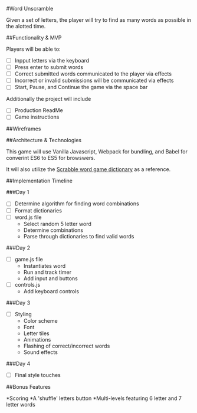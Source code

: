 #Word Unscramble

Given a set of letters, the player will try to find as many words as possible in the alotted time.

##Functionality & MVP

Players will be able to:

- [ ] Inpput letters via the keyboard
- [ ] Press enter to submit words
- [ ] Correct submitted words communicated to the player via effects
- [ ] Incorrect or invalid submissions will be communicated via effects
- [ ] Start, Pause, and Continue the game via the space bar

Additionally the project will include
- [ ] Production ReadMe
- [ ] Game instructions

##Wireframes

##Architecture & Technologies

This game will use Vanilla Javascript, Webpack for bundling, and Babel for converint ES6 to ES5 for browswers.

It will also utilize the [Scrabble word game dictionary](https://www.wordgamedictionary.com/word-lists/) as a reference.

##Implementation Timeline

###Day 1

- [ ] Determine algorithm for finding word combinations
- [ ] Format dictionaries
- [ ] word.js file 
  * Select random 5 letter word
  * Determine combinations
  * Parse through dictionaries to find valid words
  

###Day 2

- [ ] game.js file
  * Instantiates word
  * Run and track timer
  * Add input and buttons
- [ ] controls.js
  * Add keyboard controls


###Day 3

- [ ] Styling
  * Color scheme
  * Font
  * Letter tiles
  * Animations
  * Flashing of correct/incorrect words
  * Sound effects

###Day 4

- [ ] Final style touches

##Bonus Features

*Scoring
*A 'shuffle' letters button
*Multi-levels featuring 6 letter and 7 letter words


